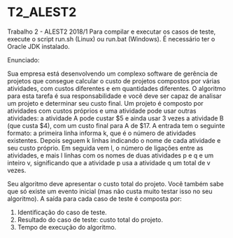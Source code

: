# T2_ALEST2
Trabalho 2 - ALEST2 2018/1
Para compilar e executar os casos de teste, execute o script run.sh (Linux) ou run.bat (Windows). É necessário ter o Oracle JDK instalado.

Enunciado:

Sua empresa está desenvolvendo um complexo software de gerência de projetos que consegue
calcular o custo de projetos compostos por várias atividades, com custos diferentes e em quantidades
diferentes. O algoritmo para esta tarefa é sua responsabilidade e você deve ser capaz de
analisar um projeto e determinar seu custo final. Um projeto é composto por atividades com
custos próprios e uma atividade pode usar outras atividades: a atividade A pode custar $5 e
ainda usar 3 vezes a atividade B (que custa $4), com um custo final para A de $17.
A entrada tem o seguinte formato: a primeira linha informa k, que é o número de atividades existentes.
Depois seguem k linhas indicando o nome de cada atividade e seu custo próprio.
Em seguida vem l, o número de ligações entre as atividades, e mais l linhas
com os nomes de duas atividades p e q e um inteiro v, significando que a
atividade p usa a atividade q um total de v vezes.

Seu algoritmo deve apresentar o custo total do projeto. Você também sabe
que só existe um evento inicial (mas não custa muito testar isso no seu
algoritmo). A saída para cada caso de teste é composta por:
1. Identificação do caso de teste.
2. Resultado do caso de teste: custo total do projeto.
3. Tempo de execução do algoritmo.
